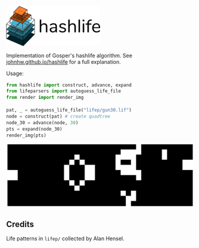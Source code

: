 <img src="imgs/header.png" width="50%">

Implementation of Gosper's hashlife algorithm. See [johnhw.github.io/hashlife](https://johnhw.github.io/hashlife/index.md.html) for a full explanation.

Usage:

```python
from hashlife import construct, advance, expand
from lifeparsers import autoguess_life_file
from render import render_img

pat, _ = autoguess_life_file("lifep/gun30.lif")
node = construct(pat) # create quadtree
node_30 = advance(node, 30)
pts = expand(node_30)
render_img(pts)
```

<img src="imgs/gun30_30.png">

## Credits

Life patterns in `lifep/` collected by Alan Hensel.
